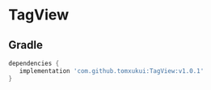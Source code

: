 # TagView

## Gradle
 ```groovy
 dependencies {
    implementation 'com.github.tomxukui:TagView:v1.0.1'
 }
 ```